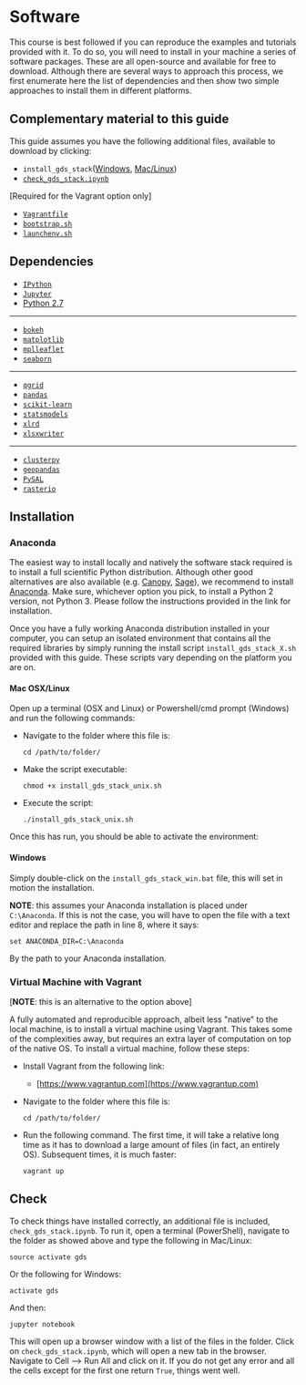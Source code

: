 # Software

This course is best followed if you can reproduce the examples and tutorials
provided with it. To do so, you will need to install in your machine a series
of software packages. These are all open-source and available for free to
download. Although there are several ways to approach this process, we first
enumerate here the list of dependencies and then show two simple approaches to
install them in different platforms.

## Complementary material to this guide

This guide assumes you have the following additional files, available to
download by clicking:

* `install_gds_stack`([Windows](content/infrastructure/install_gds_stack_win.bat), 
[Mac/Linux](content/infrastructure/install_gds_stack_unix.sh))
*  [`check_gds_stack.ipynb`](content/infrastructure/check_gds_stack.ipynb)

[Required for the Vagrant option only]

* [`Vagrantfile`](content/infrastructure/Vagrantfile)
* [`bootstrap.sh`](content/infrastructure/bootstrap.sh)
* [`launchenv.sh`](content/infrastructure/launchenv.sh)

## Dependencies

* [`IPython`](http://ipython.org) 
* [`Jupyter`](https://jupyter.org)
* [Python 2.7](https://www.python.org)

---

* [`bokeh`](http://bokeh.pydata.org/en/latest/)
* [`matplotlib`](http://matplotlib.org)
* [`mplleaflet`](https://github.com/jwass/mplleaflet)
* [`seaborn`](http://stanford.edu/~mwaskom/software/seaborn/)

---

* [`qgrid`](https://github.com/quantopian/qgrid)
* [`pandas`](http://pandas.pydata.org)
* [`scikit-learn`](http://scikit-learn.org/stable/index.html)
* [`statsmodels`](http://www.statsmodels.org/stable/index.html)
* [`xlrd`](https://pypi.python.org/pypi/xlrd)
* [`xlsxwriter`](https://xlsxwriter.readthedocs.io)

---

* [`clusterpy`](http://www.rise-group.org/risem/clusterpy/)
* [`geopandas`](http://geopandas.org)
* [`PySAL`](http://pysal.org)
* [`rasterio`](https://pypi.python.org/pypi/rasterio/)

## Installation

### Anaconda

The easiest way to install locally and natively the software stack required is
to install a full scientific Python distribution. Although other good alternatives
are also available (e.g. [Canopy](https://www.enthought.com/products/canopy/),
[Sage](http://www.sagemath.org)), we recommend to install
[Anaconda](https://store.continuum.io/cshop/anaconda/). Make sure, whichever
option you pick, to install a Python 2 version, not Python 3. Please follow the
instructions provided in the link for installation.

Once you have a fully working Anaconda distribution installed in your
computer, you can setup an isolated environment that contains all the required
libraries by simply running the install script `install_gds_stack_X.sh` provided
with this guide. These scripts vary depending on the platform you are on. 

#### Mac OSX/Linux

Open up a terminal (OSX and Linux) or  Powershell/cmd prompt
(Windows) and run the following commands:

* Navigate to the folder where this file is:

    ```
    cd /path/to/folder/
    ```

* Make the script executable:

    ```
    chmod +x install_gds_stack_unix.sh
    ```

* Execute the script:

    ```
    ./install_gds_stack_unix.sh
    ```

Once this has run, you should be able to activate the environment:

#### Windows

Simply double-click on the `install_gds_stack_win.bat` file, this will set in
motion the installation.

**NOTE**: this assumes your Anaconda installation is placed under
`C:\Anaconda`. If this is not the case, you will have to open the file with a
text editor and replace the path in line 8, where it says:

```
set ANACONDA_DIR=C:\Anaconda
```

By the path to your Anaconda installation.

### Virtual Machine with Vagrant

[**NOTE**: this is an alternative to the option above]

A fully automated and reproducible approach, albeit less "native" to the local
machine, is to install a virtual machine using Vagrant. This takes some of the
complexities away, but requires an extra layer of computation on top of the
native OS. To install a virtual machine, follow these steps:

* Install Vagrant from the following link:

    - [https://www.vagrantup.com](https://www.vagrantup.com)

* Navigate to the folder where this file is:

    ```
    cd /path/to/folder/
    ```

* Run the following command. The first time, it will take a relative long time
  as it has to download a large amount of files (in fact, an entirely OS).
  Subsequent times, it is much faster:

    ```
    vagrant up
    ```

## Check

To check things have installed correctly, an additional file is included, `check_gds_stack.ipynb`. To run it, open a terminal (PowerShell), navigate to the folder as showed above and type the following in Mac/Linux:

```
source activate gds
```

Or the following for Windows:

```
activate gds
```

And then:

```
jupyter notebook
```

This will open up a browser window with a list of the files in the folder. Click on `check_gds_stack.ipynb`, which will open a new tab in the browser. Navigate to Cell --> Run All and click on it. If you do not get any error and all the cells except for the first one return `True`, things went well.
